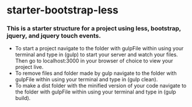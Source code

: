 <h1>starter-bootstrap-less</h1>
<h3>This is a starter structure for a project using less, bootstrap, jquery, and jquery touch events.</h3>
<ul>
<li>To start a project navigate to the folder with gulpFile within using your terminal and type in (gulp) to start 
your server and watch your files. Then go to localhost:3000 in your browser of choice to view your project live.</li>
<li>To remove files and folder made by gulp navigate to the folder with gulpFile within using your terminal and type 
in (gulp clean).</li>
<li>To make a dist folder with the minified version of your code navigate to the folder with gulpFile within using
your terminal and type in (gulp build).</li>
</ul>
